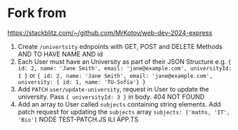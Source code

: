 # Fork from
https://stackblitz.com/~/github.com/MrKotov/web-dev-2024-express

1. Create `/univertsity` ednpoints with GET, POST and DELETE Methods AND TO HAVE NAME AND id
2. Each User must have an University as part of their JSON Structure e.g. `{ id: 2, name: 'Jane Smith', email: 'jane@example.com', universityId: 1 }` or   `{ id: 2, name: 'Jane Smith', email: 'jane@example.com', university: { id: 1, name: 'TU-Sofia'} }`
3. Add `PATCH` `user/update-university`, request in User to update the university. Pass `{ universityId: 3 }` in body. 404 NOT FOUND
4. Add an array to User called `subjects` containing string elements. Add patch request for updating the `subjects` array `subjects: ['maths, 'IT', 'Bio']`
NODE TEST-PATCH.JS ILI APP.TS
